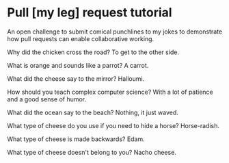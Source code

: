 # Pull [my leg] request tutorial
An open challenge to submit comical punchlines to my jokes to demonstrate how pull requests can enable collaborative working. 

Why did the chicken cross the road?
To get to the other side.

What is orange and sounds like a parrot?
A carrot.

What did the cheese say to the mirror?
Halloumi.

How should you teach complex computer science?
With a lot of patience and a good sense of humor.

What did the ocean say to the beach?
Nothing, it just waved.

What type of cheese do you use if you need to hide a horse?
Horse-radish.

What type of cheese is made backwards?
Edam.

What type of cheese doesn't belong to you?
Nacho cheese.
